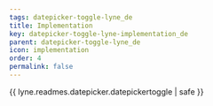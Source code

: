 ```yaml
---
tags: datepicker-toggle-lyne_de
title: Implementation
key: datepicker-toggle-lyne-implementation_de
parent: datepicker-toggle-lyne_de
icon: implementation
order: 4
permalink: false  
---
```

{{ lyne.readmes.datepicker.datepickertoggle | safe }}


